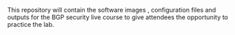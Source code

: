 This repository will contain the software images , configuration files and outputs for the BGP security live course to give attendees the opportunity to practice the lab.
